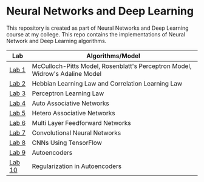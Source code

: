 # Neural Networks and Deep Learning

This repository is created as part of Neural Networks and Deep Learning course at my college. This repo contains the implementations of Neural Network and Deep Learning algorithms. <br />

| **Lab** | **Algorithms/Model** |
| --- | --- |
| [Lab 1](https://github.com/Utkarshp1/EE-412-Neural-Networks-and-Deep-Learning/tree/master/Early%20Models%20of%20Neurons) | McCulloch-Pitts Model, Rosenblatt's Perceptron Model, Widrow's Adaline Model |
| [Lab 2](https://github.com/Utkarshp1/EE-412-Neural-Networks-and-Deep-Learning/tree/master/Learning%20Laws) | Hebbian Learning Law and Correlation Learning Law |
| [Lab 3](https://github.com/Utkarshp1/EE-412-Neural-Networks-and-Deep-Learning/tree/master/Perceptron%20Model) | Perceptron Learning Law |
| [Lab 4](https://github.com/Utkarshp1/EE-412-Neural-Networks-and-Deep-Learning/tree/master/Auto_Associative%20Network) | Auto Associative Networks |
| [Lab 5](https://github.com/Utkarshp1/EE-412-Neural-Networks-and-Deep-Learning/tree/master/Hetero%20Associative%20Network) | Hetero Associative Networks |
| [Lab 6](https://github.com/Utkarshp1/EE-412-Neural-Networks-and-Deep-Learning/tree/master/Multi%20Layer%20Feedforward%20Network) | Multi Layer Feedforward Networks |
| [Lab 7](https://github.com/Utkarshp1/EE-412-Neural-Networks-and-Deep-Learning/tree/master/Convolutional%20Neural%20Networks) | Convolutional Neural Networks |
| [Lab 8](https://github.com/Utkarshp1/EE-412-Neural-Networks-and-Deep-Learning/tree/master/CNN%20using%20TensorFlow) | CNNs Using TensorFlow |
| [Lab 9](https://github.com/Utkarshp1/EE-412-Neural-Networks-and-Deep-Learning/tree/master/Autoencoders) | Autoencoders |
| [Lab 10](https://github.com/Utkarshp1/EE-412-Neural-Networks-and-Deep-Learning/tree/master/Regularization%20in%20Autoencoders) | Regularization in Autoencoders |